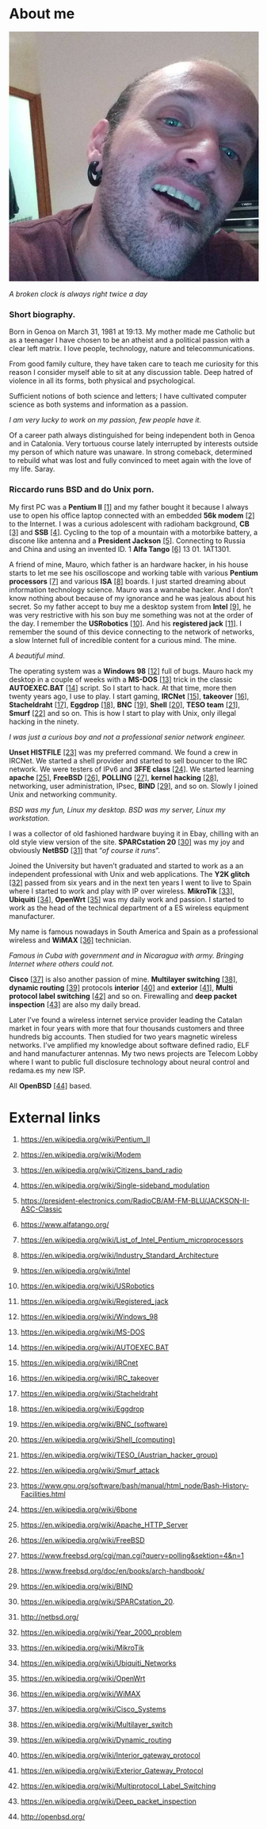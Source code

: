 # About me

![taglio](../Images/41442503_10217626665321011_2490918823650131968_n.jpg)

*A broken clock is always right twice a day*

### Short biography.

Born in Genoa on March 31, 1981 at 19:13. My mother made me Catholic but as a teenager I have chosen to be an atheist and a political passion with a clear left matrix. I love people, technology, nature and telecommunications.

From good family culture, they have taken care to teach me curiosity for this reason I consider myself able to sit at any discussion table. Deep hatred of violence in all its forms, both physical and psychological.

Sufficient notions of both science and letters; I have cultivated computer science as both systems and information as a passion. 

*I am very lucky to work on my passion, few people have it.*

Of a career path always distinguished for being independent both in Genoa and in Catalonia. Very tortuous course lately interrupted by interests outside my person of which nature was unaware. In strong comeback, determined to rebuild what was lost and fully convinced to meet again with the love of my life. Saray.

### Riccardo runs BSD and do Unix porn.

My first PC was a **Pentium II** [[1]](https://en.wikipedia.org/wiki/Pentium_II) and my father bought it because I always use to open his office laptop connected with an embedded **56k modem** [[2]](https://en.wikipedia.org/wiki/Modem) to the Internet. I was a curious adolescent with radioham background, **CB** [[3]](https://en.wikipedia.org/wiki/Citizens_band_radio) and **SSB** [[4]](https://en.wikipedia.org/wiki/Single-sideband_modulation). Cycling to the top of a mountain with a motorbike battery, a discone like antenna and a **President Jackson** [[5]](https://president-electronics.com/RadioCB/AM-FM-BLU/JACKSON-II-ASC-Classic). Connecting to Russia and China and using an invented ID. 1 **Alfa Tango** [[6]](https://www.alfatango.org/) 13 01. 1AT1301.

A friend of mine, Mauro, which father is an hardware hacker, in his house starts to let me see his oscilloscope and working table with various **Pentium processors** [[7]](https://en.wikipedia.org/wiki/List_of_Intel_Pentium_microprocessors) and various **ISA** [[8]](https://en.wikipedia.org/wiki/Industry_Standard_Architecture) boards. I just started dreaming about information technology science. Mauro was a wannabe hacker. And I don’t know nothing about because of my ignorance and he was jealous about his secret. So my father accept to buy me a desktop system from **Intel** [[9]](https://en.wikipedia.org/wiki/Intel), he was very restrictive with his son buy me something was not at the order of the day. I remember the **USRobotics** [[10]](https://en.wikipedia.org/wiki/USRobotics). And his **registered jack** [[11]](https://en.wikipedia.org/wiki/Registered_jack). I remember the sound of this device connecting to the network of networks, a slow Internet full of incredible content for a curious mind. The mine.

*A beautiful mind*.

The operating system was a **Windows 98** [[12]](https://en.wikipedia.org/wiki/Windows_98) full of bugs. Mauro hack my desktop in a couple of weeks with a **MS-DOS** [[13]](https://en.wikipedia.org/wiki/MS-DOS) trick in the classic **AUTOEXEC.BAT** [[14]](https://en.wikipedia.org/wiki/AUTOEXEC.BAT) script. So I start to hack. At that time, more then twenty years ago, I use to play. I start gaming, **IRCNet** [[15]](https://en.wikipedia.org/wiki/IRCnet), **takeover** [[16]](https://en.wikipedia.org/wiki/IRC_takeover), **Stacheldraht** [[17]](https://en.wikipedia.org/wiki/Stacheldraht), **Eggdrop** [[18]](https://en.wikipedia.org/wiki/Eggdrop), **BNC** [[19]](https://en.wikipedia.org/wiki/BNC_(software)), **Shell** [[20]](https://en.wikipedia.org/wiki/Shell_(computing)), **TESO team** [[21]](https://en.wikipedia.org/wiki/TESO_(Austrian_hacker_group)), **Smurf** [[22]](https://en.wikipedia.org/wiki/Smurf_attack) and so on. This is how I start to play with Unix, only illegal hacking in the ninety. 

*I was just a curious boy and not a professional senior network engineer.* 

**Unset HISTFILE** [[23]](https://www.gnu.org/software/bash/manual/html_node/Bash-History-Facilities.html) was my preferred command. We found a crew in IRCNet. We started a shell provider and started to sell bouncer to the IRC network. We were testers of IPv6 and **3FFE class** [[24]](https://en.wikipedia.org/wiki/6bone). We started learning **apache** [[25]](https://en.wikipedia.org/wiki/Apache_HTTP_Server), **FreeBSD** [[26]](https://en.wikipedia.org/wiki/FreeBSD), **POLLING** [[27]](https://www.freebsd.org/cgi/man.cgi?query=polling&sektion=4&n=1), **kernel hacking** [[28]](https://www.freebsd.org/doc/en/books/arch-handbook/), networking, user administration, IPsec, **BIND** [[29]](https://en.wikipedia.org/wiki/BIND), and so on. Slowly I joined Unix and networking community. 

*BSD was my fun, Linux my desktop. BSD was my server, Linux my workstation.* 

I was a collector of old fashioned hardware buying it in Ebay, chilling with an old style view version of the site. **SPARCstation 20** [[30]](https://en.wikipedia.org/wiki/SPARCstation_20) was my joy and obviously **NetBSD** [[31]](http://netbsd.org/) that “*of course it runs*”.

Joined the University but haven’t graduated and started to work as a an independent professional with Unix and web applications. The **Y2K glitch** [[32]](https://en.wikipedia.org/wiki/Year_2000_problem) passed from six years and in the next ten years I went to live to Spain where I started to work and play with IP over wireless. **MikroTik** [[33]](https://en.wikipedia.org/wiki/MikroTik), **Ubiquiti** [[34]](https://en.wikipedia.org/wiki/Ubiquiti_Networks), **OpenWrt** [[35]](https://en.wikipedia.org/wiki/OpenWrt) was my daily work and passion. I started to work as the head of the technical department of a ES wireless equipment manufacturer.

My name is famous nowadays in South America and Spain as a professional wireless and **WiMAX** [[36]](https://en.wikipedia.org/wiki/WiMAX) technician. 

*Famous in Cuba with government and in Nicaragua with army. Bringing Internet where others could not.* 

**Cisco** [[37]](https://en.wikipedia.org/wiki/Cisco_Systems) is also another passion of mine. **Multilayer switching** [[38]](https://en.wikipedia.org/wiki/Multilayer_switch), **dynamic routing** [[39]](https://en.wikipedia.org/wiki/Dynamic_routing) protocols **interior** [[40]](https://en.wikipedia.org/wiki/Interior_gateway_protocol) and **exterior** [[41]](https://en.wikipedia.org/wiki/Exterior_Gateway_Protocol), **Multi protocol label switching** [[42]](https://en.wikipedia.org/wiki/Multiprotocol_Label_Switching) and so on. Firewalling and **deep packet inspection** [[43]](https://en.wikipedia.org/wiki/Deep_packet_inspection) are also my daily bread.

Later I’ve found a wireless internet service provider leading the Catalan market in four years with more that four thousands customers and three hundreds big accounts. Then studied for two years magnetic wireless networks. I’ve amplified my knowledge about software defined radio, ELF and hand manufacturer antennas. My two news projects are Telecom Lobby where I want to public full disclosure technology about neural control and redama.es my new ISP. 

All **OpenBSD** [[44]](http://openbsd.org/) based.

# External links

1. https://en.wikipedia.org/wiki/Pentium_II

2. https://en.wikipedia.org/wiki/Modem

3. https://en.wikipedia.org/wiki/Citizens_band_radio

4. https://en.wikipedia.org/wiki/Single-sideband_modulation

5. https://president-electronics.com/RadioCB/AM-FM-BLU/JACKSON-II-ASC-Classic

6. https://www.alfatango.org/

7. https://en.wikipedia.org/wiki/List_of_Intel_Pentium_microprocessors

8. https://en.wikipedia.org/wiki/Industry_Standard_Architecture

9. https://en.wikipedia.org/wiki/Intel

10. https://en.wikipedia.org/wiki/USRobotics

11. https://en.wikipedia.org/wiki/Registered_jack

12. https://en.wikipedia.org/wiki/Windows_98

13. https://en.wikipedia.org/wiki/MS-DOS

14. https://en.wikipedia.org/wiki/AUTOEXEC.BAT

15. https://en.wikipedia.org/wiki/IRCnet

16. https://en.wikipedia.org/wiki/IRC_takeover

17. https://en.wikipedia.org/wiki/Stacheldraht

18. https://en.wikipedia.org/wiki/Eggdrop

19. https://en.wikipedia.org/wiki/BNC_(software)

20. https://en.wikipedia.org/wiki/Shell_(computing)

21. https://en.wikipedia.org/wiki/TESO_(Austrian_hacker_group)

22. https://en.wikipedia.org/wiki/Smurf_attack

23. https://www.gnu.org/software/bash/manual/html_node/Bash-History-Facilities.html

24. https://en.wikipedia.org/wiki/6bone

25. https://en.wikipedia.org/wiki/Apache_HTTP_Server

26. https://en.wikipedia.org/wiki/FreeBSD

27. https://www.freebsd.org/cgi/man.cgi?query=polling&sektion=4&n=1

28. https://www.freebsd.org/doc/en/books/arch-handbook/

29. https://en.wikipedia.org/wiki/BIND

30. https://en.wikipedia.org/wiki/SPARCstation_20.

31. http://netbsd.org/

32. https://en.wikipedia.org/wiki/Year_2000_problem

33. https://en.wikipedia.org/wiki/MikroTik

34. https://en.wikipedia.org/wiki/Ubiquiti_Networks

35. https://en.wikipedia.org/wiki/OpenWrt

36. https://en.wikipedia.org/wiki/WiMAX

37. https://en.wikipedia.org/wiki/Cisco_Systems

38. https://en.wikipedia.org/wiki/Multilayer_switch

39. https://en.wikipedia.org/wiki/Dynamic_routing

40. https://en.wikipedia.org/wiki/Interior_gateway_protocol

41. https://en.wikipedia.org/wiki/Exterior_Gateway_Protocol

42. https://en.wikipedia.org/wiki/Multiprotocol_Label_Switching

43. https://en.wikipedia.org/wiki/Deep_packet_inspection

44. http://openbsd.org/

    

    

    